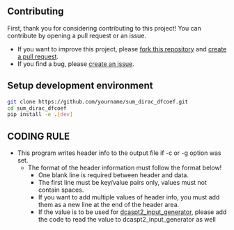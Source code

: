 ## Contributing

First, thank you for considering contributing to this project!
You can contribute by opening a pull request or an issue.

- If you want to improve this project, please [fork this repository](https://github.com/RQC-HU/sum_dirac_dfcoef/fork) and [create a pull request](https://github.com/RQC-HU/sum_dirac_dfcoef/compare).
- If you find a bug, please [create an issue](https://github.com/RQC-HU/sum_dirac_dfcoef/issues/new).

## Setup development environment

  ```sh
  git clone https://github.com/yourname/sum_dirac_dfcoef.git
  cd sum_dirac_dfcoef
  pip install -e .[dev]
  ```

## CODING RULE

- This program writes header info to the output file if -c or -g option was set.
  - The format of the header information must follow the format below!
    - One blank line is required between header and data.
    - The first line must be key/value pairs only, values must not contain spaces.
    - If you want to add multiple values of header info, you must add them as a new line at the end of the header area.
    - If the value is to be used for [dcaspt2_input_generator](https://github.com/RQC-HU/dcaspt2_input_generator), please add the code to read the value to dcaspt2_input_generator as well
